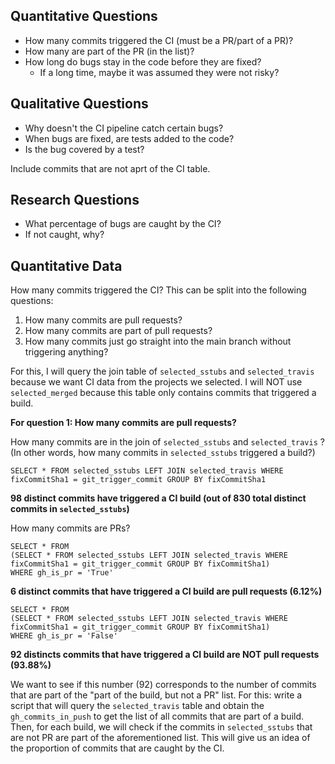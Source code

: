 ## Quantitative Questions

- How many commits triggered the CI (must be a PR/part of a PR)? 
- How many are part of the PR (in the list)? 
- How long do bugs stay in the code before they are fixed?
    - If a long time, maybe it was assumed they were not risky? 

## Qualitative Questions

- Why doesn't the CI pipeline catch certain bugs? 
- When bugs are fixed, are tests added to the code? 
- Is the bug covered by a test? 

Include commits that are not aprt of the CI table. 

## Research Questions

- What percentage of bugs are caught by the CI? 
- If not caught, why? 


## Quantitative Data 

How many commits triggered the CI? This can be split into the following questions: 

1. How many commits are pull requests? 
2. How many commits are part of pull requests? 
3. How many commits just go straight into the main branch without triggering anything? 

For this, I will query the join table of `selected_sstubs` and `selected_travis` because we want CI data from the projects we selected. I will NOT use `selected_merged` because this table only contains commits that triggered a build. 

**For question 1: How many commits are pull requests?**

How many commits are in the join of `selected_sstubs` and `selected_travis` ? (In other words, how many commits in `selected_sstubs` triggered a build?)

`SELECT * FROM selected_sstubs LEFT JOIN selected_travis WHERE fixCommitSha1 = git_trigger_commit GROUP BY fixCommitSha1`

**98 distinct commits have triggered a CI build (out of 830 total distinct commits in `selected_sstubs`)** 

How many commits are PRs? 

```
SELECT * FROM
(SELECT * FROM selected_sstubs LEFT JOIN selected_travis WHERE fixCommitSha1 = git_trigger_commit GROUP BY fixCommitSha1)
WHERE gh_is_pr = 'True'
```

**6 distinct commits that have triggered a CI build are pull requests (6.12%)**

```
SELECT * FROM
(SELECT * FROM selected_sstubs LEFT JOIN selected_travis WHERE fixCommitSha1 = git_trigger_commit GROUP BY fixCommitSha1)
WHERE gh_is_pr = 'False'
```

**92 distincts commits that have triggered a CI build are NOT pull requests (93.88%)**

We want to see if this number (92) corresponds to the number of commits that are part of the "part of the build, but not a PR" list. For this: write a script that will query the `selected_travis` table and obtain the `gh_commits_in_push` to get the list of all commits that are part of a build. Then, for each build, we will check if the commits in `selected_sstubs` that are not PR are part of the aforementioned list. This will give us an idea of the proportion of commits that are caught by the CI. 


